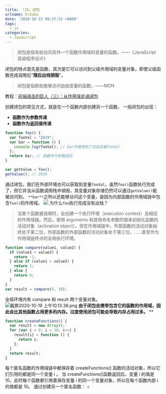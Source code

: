```yaml
---
title: 「JS」闭包
urlname: hr2ubu
date: '2020-10-13 09:37:32 +0800'
tags:
  - js
categories:
  - Javascript
---
```


> 闭包是指有权访问另外一个函数作用域的变量的函数。——《JavaScript 高级程序设计》

闭包的特点首先是函数，其次是它可以访问到父级作用域的变量对象，即使父级函数完成调用后"**理应出栈销毁**"。

> 闭包是指那些能够访问自由变量的函数。——MDN

教程：[前端进击的巨人（三）：从作用域走进闭包](https://segmentfault.com/a/1190000017948999)

创建闭包的常见方式，就是在一个函数内部创建另一个函数。
一般闭包的出现：

- **函数作为参数传递**
- **函数作为返回值传递**

```javascript
function foo() {
  var fooVal = "2019";
  var bar = function () {
    console.log(fooVal); // bar中使用到了自由变量fooVal
  };
  return bar; // 函数作为参数返回
}

var getValue = foo();
getValue(); // 2019
```

通过闭包，我们在外部环境也可以获取到变量`fooVal`，虽然`foo()`函数执行完成了，但它并没从函数调用栈中销毁，其变量对象存储仍然可以通过`getValue()`能被访问到。
`**bar**`之所以还能够访问这个变量，是因为内部函数的作用域链中包含`foo()`的作用域。
![](https://cdn.nlark.com/yuque/0/2020/png/250093/1603071589551-06a0d76c-c935-4ec5-a86e-0ad36f703498.png#align=left&display=inline&height=362&margin=%5Bobject%20Object%5D&name=&originHeight=362&originWidth=800&size=0&status=done&style=none&width=800)
为什么`foo`执行完成没有出栈？

> 当某个函数被调用时，会创建一个执行环境（execution context）及相应的作用域链。然后，使用 arguments 和其他命名参数的值来初始化函数的活动对象（activation object）。但在作用域链中，外部函数的活动对象始终处于第二位，外部函数的外部函数的活动对象处于第三位，……直至作为作用域链终点的全局执行环境。

```javascript
function compare(value1, value2) {
  if (value1 < value2) {
    return -1;
  } else if (value1 > value2) {
    return 1;
  } else {
    return 0;
  }
}
var result = compare(5, 10);
```

全局环境内有 compare 和 result 两个变量对象。
![截屏2020-10-19 上午10.13.38.png](https://cdn.nlark.com/yuque/0/2020/png/250093/1603073630621-14fadda5-8c75-4bc8-89f7-5c2d2a54aea9.png#align=left&display=inline&height=694&margin=%5Bobject%20Object%5D&name=%E6%88%AA%E5%B1%8F2020-10-19%20%E4%B8%8A%E5%8D%8810.13.38.png&originHeight=694&originWidth=1716&size=103808&status=done&style=none&width=1716)
**由于闭包会携带包含它的函数的作用域，因此会比其他函数占用更多的内存。过度使用闭包可能会导致内存占用过多。**
\*\*

```javascript
function createFunctions() {
  var result = new Array();
  for (var i = 0; i < 10; i++) {
    result[i] = function () {
      return i;
    };
  }
  return result;
}
```

每个匿名函数的作用域链中都保存着 createFunctions() 函数的活动对象，所以它们引用的都是同一个变量 i 。 当 createFunctions()函数返回后，变量 i 的值是 10，此时每个函数都引用着保存变量 i 的同一个变量对象，所以在每个函数内部 i 的值都是 10。
通过创建另一个匿名函数：
÷
